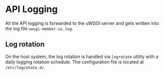 # API Logging

All the API logging is forwarded to the uWSGI server and gets written into the log file `uwsgi-member-ui.log`. 

## Log rotation

On the host system, the log rotation is handled via `logrotate` utility with a daily logging rotation schedule. The configuration file is located at `/etc/logrotate.d/`.
